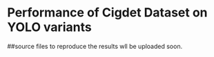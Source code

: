 # Performance of Cigdet Dataset on YOLO variants
##source files to reproduce the results wll be uploaded soon.
